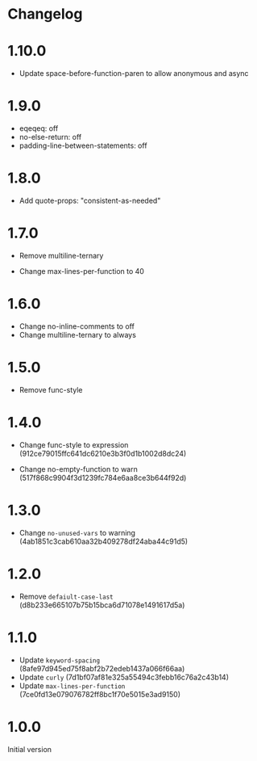 # Changelog

# 1.10.0

- Update space-before-function-paren to allow anonymous and async

# 1.9.0

- eqeqeq: off
- no-else-return: off
- padding-line-between-statements: off

# 1.8.0

- Add quote-props: "consistent-as-needed"

# 1.7.0

- Remove multiline-ternary

- Change max-lines-per-function to 40

# 1.6.0

- Change no-inline-comments to off
- Change multiline-ternary to always

# 1.5.0

- Remove func-style

# 1.4.0

- Change func-style to expression (912ce79015ffc641dc6210e3b3f0d1b1002d8dc24)

- Change no-empty-function to warn (517f868c9904f3d1239fc784e6aa8ce3b644f92d)

# 1.3.0

- Change `no-unused-vars` to warning (4ab1851c3cab610aa32b409278df24aba44c91d5)

# 1.2.0

- Remove `defaiult-case-last` (d8b233e665107b75b15bca6d71078e1491617d5a)

# 1.1.0

- Update `keyword-spacing` (8afe97d945ed75f8abf2b72edeb1437a066f66aa)
- Update `curly` (7d1bf07af81e325a55494c3febb16c76a2c43b14)
- Update `max-lines-per-function` (7ce0fd13e079076782ff8bc1f70e5015e3ad9150)

# 1.0.0

Initial version
